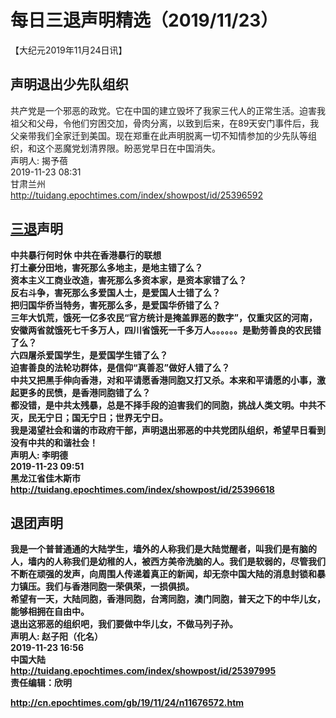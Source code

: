 # 每日三退声明精选（2019/11/23）
  
  
【大纪元2019年11月24日讯】  
## 声明退出少先队组织  
共产党是一个邪恶的政党。它在中国的建立毁坏了我家三代人的正常生活。迫害我祖父和父母，令他们穷困交加，骨肉分离，以致到后来，在89天安门事件后，我父亲带我们全家迁到美国。现在郑重在此声明脱离一切不知情参加的少先队等组织，和这个恶魔党划清界限。盼恶党早日在中国消失。  
声明人: 揭予蓓  
2019-11-23 08:31  
甘肃兰州  
<a href="http://tuidang.epochtimes.com/index/showpost/id/25396592">http://tuidang.epochtimes.com/index/showpost/id/25396592</a>  
## <a href="http://cn.epochtimes.com/gb/tag/%E4%B8%89%E9%80%80.html">三退</a>声明  
<strong>中共暴行何时休 中共在香港暴行的联想  
打土豪分田地，害死那么多地主，是地主错了么？  
资本主义工商业改造，害死那么多资本家，是资本家错了么？  
反右斗争，害死那么多爱国人士，是爱国人士错了么？  
把归国华侨当特务，害死那么多，是爱国华侨错了么？  
三年大饥荒，饿死一亿多农民“官方统计是掩盖罪恶的数字”，仅重灾区的河南，安徽两省就饿死七千多万人，四川省饿死一千多万人。。。。。。是勤劳善良的农民错了么？  
六四屠杀爱国学生，是爱国学生错了么？  
迫害善良的法轮功群体，是信仰“真善忍”做好人错了么？  
中共又把黑手伸向香港，对和平请愿香港同胞又打又杀。本来和平请愿的小事，激起更多的民愤，是香港同胞错了么？  
都没错，是中共太残暴，总是不择手段的迫害我们的同胞，挑战人类文明。中共不灭，民无宁日；国无宁日；世界无宁日。  
我是渴望社会和谐的市政府干部，声明退出邪恶的中共党团队组织，希望早日看到没有中共的和谐社会！  
声明人: 李明德  
2019-11-23 09:51  
黑龙江省佳木斯市  
<a href="http://tuidang.epochtimes.com/index/showpost/id/25396618">http://tuidang.epochtimes.com/index/showpost/id/25396618</a>  
## 退团声明  
我是一个普普通通的大陆学生，墙外的人称我们是大陆觉醒者，叫我们是有脑的人，墙内的人称我们是幼稚的人，被西方美帝洗脑的人。我们是软弱的，尽管我们不断在顽强的发声，向周围人传递着真正的新闻，却无奈中国大陆的消息封锁和暴力镇压。我们与香港同胞一荣俱荣，一损俱损。  
希望有一天，大陆同胞，香港同胞，台湾同胞，澳门同胞，普天之下的中华儿女，能够相拥在自由中。  
退出这邪恶的组织吧，我们要做中华儿女，不做马列子孙。  
声明人: 赵子阳（化名）  
2019-11-23 16:56  
中国大陆  
<a href="http://tuidang.epochtimes.com/index/showpost/id/25397995">http://tuidang.epochtimes.com/index/showpost/id/25397995</a>  
责任编辑：欣明  
  
  
  
http://cn.epochtimes.com/gb/19/11/24/n11676572.htm
